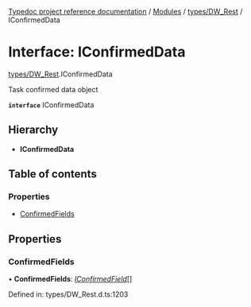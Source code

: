 [Typedoc project reference documentation](../README.md) / [Modules](../modules.md) / [types/DW_Rest](../modules/types_dw_rest.md) / IConfirmedData

# Interface: IConfirmedData

[types/DW_Rest](../modules/types_dw_rest.md).IConfirmedData

Task confirmed data object

**`interface`** IConfirmedData

## Hierarchy

* **IConfirmedData**

## Table of contents

### Properties

- [ConfirmedFields](types_dw_rest.iconfirmeddata.md#confirmedfields)

## Properties

### ConfirmedFields

• **ConfirmedFields**: [*IConfirmedField*](types_dw_rest.iconfirmedfield.md)[]

Defined in: types/DW_Rest.d.ts:1203
